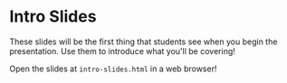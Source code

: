 # Intro Slides

These slides will be the first thing that students see when you begin the presentation. Use them to introduce what you'll be covering!

Open the slides at `intro-slides.html` in a web browser!
